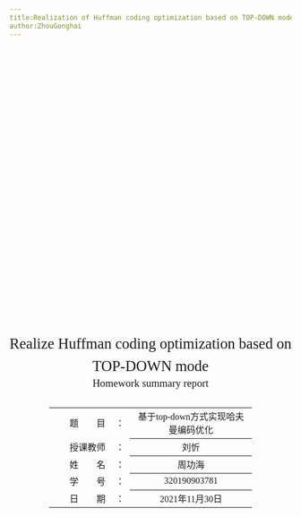 ```yaml
---
title:Realization of Huffman coding optimization based on TOP-DOWN mode and comparison with arithmetic coding
author:ZhouGonghai
---
```


<div class="cover" style="page-break-after:always;font-family:方正公文仿宋;width:100%;height:100%;border:none;margin: 0 auto;text-align:center;">
    <div style="width:60%;margin: 0 auto;height:0;padding-bottom:20%;">
        </br>
        <img src="https://gitee.com/HelloSeason/tuchuang/raw/aa80a8fd967723ef047da39fb7cafa23d6c2e853/header/%E6%A0%87%E5%A4%B4.png" alt="校名" style="width:100%;"/>
    </div>
    </br></br></br></br></br>
    <div style="width:60%;margin: 0 auto;height:0;padding-bottom:40%;">
        <img src="https://gitee.com/HelloSeason/tuchuang/raw/master/header/lzu.svg" alt="校徽" style="width:100%;"/>
	</div>
    </br></br></br></br></br></br></br></br>
    <span style="font-family:华文楷体Bold;text-align:center;font-size:20pt;margin: 10pt auto;line-height:30pt;">Realize Huffman coding optimization based on TOP-DOWN mode</span>
    <p style="text-align:center;font-size:14pt;margin: 0 auto">Homework summary report </p>
    </br>
    </br>
    <table style="border:none;text-align:center;width:72%;font-family:仿宋;font-size:14px; margin: 0 auto;">
    <tbody style="font-family:方正公文仿宋;font-size:12pt;">
    	<tr style="font-weight:normal;"> 
    		<td style="width:20%;text-align:right;">题　　目</td>
    		<td style="width:2%">：</td> 
    		<td style="width:40%;font-weight:normal;border-bottom: 1px solid;text-align:center;font-family:华文中宋"> 基于top-down方式实现哈夫曼编码优化</td>     </tr>
    	<tr style="font-weight:normal;"> 
    		<td style="width:20%;text-align:right;">授课教师</td>
    		<td style="width:2%">：</td> 
    		<td style="width:40%;font-weight:normal;border-bottom: 1px solid;text-align:center;font-family:华文中宋">刘忻</td>     </tr>
    	<tr style="font-weight:normal;"> 
    		<td style="width:20%;text-align:right;">姓　　名</td>
    		<td style="width:2%">：</td> 
    		<td style="width:40%;font-weight:normal;border-bottom: 1px solid;text-align:center;font-family:华文中宋"> 周功海</td>     </tr>
    	<tr style="font-weight:normal;"> 
    		<td style="width:20%;text-align:right;">学　　号</td>
    		<td style="width:2%">：</td> 
    		<td style="width:40%;font-weight:normal;border-bottom: 1px solid;text-align:center;font-family:华文中宋">320190903781 </td>     </tr>
    	<tr style="font-weight:normal;"> 
    		<td style="width:20%;text-align:right;">日　　期</td>
    		<td style="width:2%">：</td> 
    		<td style="width:40%;font-weight:normal;border-bottom: 1px solid;text-align:center;font-family:华文中宋">2021年11月30日</td>     </tr>
    </tbody>              
    </table>
</div>


<!-- 注释语句：导出PDF时会在这里分页 -->

# 基于TOP-DOWN方式实现哈夫曼编码优化及与算术编码对比

<center><div style='height:2mm;'></div><div style="font-family:华文楷体;font-size:14pt;">周功海，320190903781</div></center>
<center><span style="font-family:华文楷体;font-size:9pt;line-height:9mm">兰州大学信息科学与工程学院</span>
</center>
<div>
<div style="width:52px;float:left; font-family:方正公文黑体;">摘　要：</div> 
<div style="overflow:hidden; font-family:华文楷体;">首先以传统方式实现了哈夫曼编码，依据题目要求使用python3.8+pyqt5+graphviz实现哈夫曼树的编码解码以及UI界面展示。优化方面：哈夫曼编码作为一种无损数据压缩编码在计算机信息压缩中有广泛的应用。但传统的啥夫曼编码的实现方式是在构造哈夫曼树的基础上，从叶子节点向上到根节点逆向进行的。为了提高编码的效率，给出了一种新的哈夫曼编码实方式，该方式通过利用队列的数据结构，从哈夫曼树的根节点出发，向叶子节点进行编码，在编码过程中仅将哈夫曼树的每个节点进行一次扫描就可得到各叶子节点的哈夫曼编码。该方法不仅符合编码的思维方式，而且解决了原先编码过程中大量指针移动的问题，将哈夫曼编码的时间复杂度由原来的O(n^2)降为O(n)。除此以外，本文还集中介绍了当前最先进的压缩编码方式——算术编码，并将其与Huffman编码方式进行对比，使用python将其成功实现，并对学界当前最先进算术编码进行集中介绍。</div>
</div>
<div>
<div style="width:52px;float:left; font-family:方正公文黑体;">关键词：</div> 
<div style="overflow:hidden; font-family:华文楷体;">python3.8，pyqt5，graphviz，哈夫曼编码，算术编码，</div>
</div>

# Realization of Huffman coding optimization based on TOP-DOWN mode and comparison with arithmetic coding

<center><div style='height:2mm;'></div><div style="font-size:14pt;">Zhou Gonghai</div></center>
<center><span style="font-size:9pt;line-height:9mm"><i>School of Information Science and Engineering, Lanzhou University</i></span>
</center>
<div>
<div style="width:82px;float:left;line-height:16pt"><b>Abstract: </b></div> 
<div style="overflow:hidden;line-height:16pt">First, the Huffman coding is implemented in a traditional way, and the coding and decoding of the Huffman tree and the UI interface display are realized using python3.8+pyqt5+graphviz according to the requirements of the subject. Optimization aspects:Huffman coding which is a lossless data compression coding bas a wide r或e of using in the computer information compression.
However, the traditional way to achieve Huffman coding is from leaf nodes to the root node on the-basis of the Huffman tree. In order to improve coding efficiency, presents a new implementation approach of the Huffman coding, which codes from the root node to leaf nodes of the Huffman tree by using the data structure of queue. In the coding process, every node is only scanned once before get the Huffman coding. This method not only coincide with the thinking of encoding mode, and solves the problem of a large number of pointers'movement,
but also reduces the time complexity of the Huffman coding from O(n^2) to O(n).In addition, this article also focuses on the current most advanced compression coding method-arithmetic coding, and compares it with the Huffman coding method, using python to successfully implement it, and a concentrated introduction to the current most advanced arithmetic coding in academia.</div>
</div>
<div>
<div style="width:82px;float:left;line-height:16pt"><b>Key Words: </b></div> 
<div style="overflow:hidden;line-height:16pt">python3.8，pyqt5，graphviz，Huffman coding，Arithmetic coding</div>
</div>

## Experiment title

我选择的实验题目为：哈夫曼编码 (PS:以下实验过程均为本人单独完成)

### 哈夫曼编码问题

**问题描述：**打开一篇英文文章，统计该文章中每个字符出现的次数，然后以它们作为权值，对每一个字符进行编码，编码完成后再对其编码进行译码。

​		利用哈夫曼编码进行信息通信可以大大提高信道利用率，缩短信息传输时间，降低传输成本。但是，这要求在发送端通过一个编码系统对待传数据预先编码，在接收端将传来的数据进行译码（复原）。对于双工信道（即可以双向传输信息的信道），每端都需要一个完整的编译码系统。试为这样的信息收发站写一个哈夫曼编译码系统。
一个完整的系统应具有以下功能：
（1） I ：初始化 (Initialization )。从终端读入字符集大小 n ，以及 n 个字符和 n 个权值，建立哈夫曼树，并将它存于文件 hfmTree 中。
（2） E ：编码 (Encoding )。利用已建好的哈夫曼树（如不在内存，则从文件 htmTree 中读入），对文件 ToBeTran 中的正文进行编码，然后将结果存入文件 CodeFile 中。
（3）D ：译码( Decoding )。利用已建好的哈夫曼树将文件 CodeFile 中的代码进行译码，结果存入文件 TextFile 中。
（4）P ：印代码文件( Print )。将文件 CodeFile 以紧凑格式显示在终端上，每行 50 个代码。同时将此字符形式的编码写入文件 CodePrint 中。
（5） T ：印哈夫曼树 (TreePrinting )。将已在内存中的哈夫曼树以直观的方式（树或凹入表形式）显示在终端上，同时将此字符形式的哈夫曼树写入文件 TreePrint 中。
**涉及知识点**： 哈夫曼树
**涉及论文：**游洪跃 , 汪建武 , 陶郁 . 广义哈夫曼树及其在汉字编码中的应用 英文 )[J].四川大学学报 自然科学版 , 2000(04):53 56.

### 优化哈夫曼编码

问题描述：传统的哈夫曼编码的实现方式是在构造哈夫曼的基础上，从叶子节点到根节点逆向进行的。为了提高编码的效率， 需设计 一种新的哈夫曼编码实现方式，该方式 的思路是：通过利用二叉排序树的数据结构，从哈夫曼的根节点出发，向叶子节点进行编码，在编码过程中仅将哈夫曼树的每个叶子节点进行一次扫描便可以得到各个叶子节点的哈夫曼编码。 请设计实例实现。
涉及知识点： 二叉排序树、哈夫曼编码

涉及论文：王防修 周康 基于二叉排序树的哈夫曼编码 [J]武汉工业学院学报 ,2011,30(04):45-48.
## 引言

​		在计算机科学和信息论中，哈夫曼编码是一种特殊类型的最优前缀码，通常用于无损数据压缩。查找或使用此类代码的过程通过Huffman 编码进行，这是一种由David A. Huffman在攻读博士学位期间开发的算法。麻省理工学院的学生，并发表在 1952 年的论文“A Method for the Construction of Minimum-Redundancy Codes”中。几十年来，这种编码方式已经渗透到我们日常学习工作的方方面面，例如数据压缩和数据传输等。

​		在数据结构课堂上，老师给我们详细介绍了哈夫曼编码，对我启发很大，本软件主要使用python3.8、PyQt5以及Graphviz实现输入文本的哈夫曼编码解码、二叉树的显示以及对服务器传输哈夫曼编码的功能。

### 哈夫曼算法简介

#### 背景

​		随着现代社会的发展以及对于信息传输迫切需求，哈夫曼编码技术在近几十年中得到了飞速发展。哈夫曼编码技术是当前信息学科的基础，为整个工业信息压缩、传输等方面的相关功能发挥了巨大的作用。
​		哈夫曼编码算法是基于二叉树构建编码压缩结构的，它是数据压缩中经典的一种算法。算法根据文本字符出现的频率，重新对字符进行编码。因为为了缩短编码的长度，我们自然希望频率越高的词，编码越短，这样最终才能最大化压缩存储文本数据的空间。哈夫曼算法的输出可以看作是一个可变长度的代码表，用于对源符号（例如文件中的字符）进行编码。该算法根据源符号的每个可能值的估计概率或出现频率（权重）推导出该表。与在其他熵编码方法中一样，更常见的符号通常比不太常见的符号使用更少的位来表示。哈夫曼的方法可以有效地实现，如果这些权重被排序，则找到与输入权重的数量成线性时间的代码。
​		利用哈夫曼编码进行信息通信可以大大提高信道利用率，缩短信息传输时间，降低传输成本。但是，这要求在发送端通过一个编码系统对待传数据预先编码，在接收端将传来的数据进行译码（复原）。对于双工信道（即可以双向传输信息的信道），每端都需要一个完整的编/译码系统。
​		此次数据结构大作业所实现的基于哈夫曼编码的信息传输系统就着力于此方面，实现一个端对端的文本编码、解码、传输系统，以期望可以实现相关功能，提高信道利用效率，降低信息传输成本。

#### 名词定义

下面列出本软件系统涉及到的名词定义，便于用户对本文档以及软件系统的理解。

(1)哈夫曼编码：（Huffman coding）哈夫曼编码使用特定的方法为每个符号选择表示，产生前缀码（有时称为“无前缀码”，即表示某个特定符号的位串永远不会是代表任何其他符号的位串的前缀）象征）。哈夫曼编码是一种广泛用于创建前缀代码的方法，以至于术语“哈夫曼代码”被广泛用作“前缀代码”的同义词，即使这种代码不是由哈夫曼算法产生的。

(2) 哈夫曼树：即HuffmanTree，表示用于使用哈夫曼编码对文件进行编码和解码的哈夫曼树的类。

(3) 初始化：即Initialization，即我们在文本框中输入或直接导入）。从终端读入字符集大小n，以及n个字符和n个权值，建立哈夫曼树，并将它存于文件hfmTree中。

(4)PyQt5: Qt 是一组跨平台的 C++ 库，它们实现了高级 API，用于访问现代桌面和移动系统的许多方面。其中包括定位和定位服务、多媒体、NFC 和蓝牙连接、基于 Chromium 的网络浏览器以及传统的 UI 开发。PyQt5 是 Qt v5 的一套全面的 Python 绑定。它以超过 35 个扩展模块的形式实现，使 Python 能够在所有支持的平台（包括 iOS 和 Android）上用作 C++ 的替代应用程序开发语言。

(5)Graphviz: Graphviz 是开源图形可视化软件。图可视化是一种将结构信息表示为抽象图和网络图的方法。它在网络、生物信息学、软件工程、数据库和网页设计、机器学习以及其他技术领域的可视化界面中具有重要应用。

### 哈夫曼编码算法数学表述

​		广义上的哈夫曼编码为：给定一组符号（Symbol）和其对应的权重值（weight），其权重通常表示成概率（%）。

​		而更为精确的数学表述为我们输入一组符号集合$A = \{a_1,a_2,a_3,…,a_n\}$,此为表示大小的符号字母表$n$,元组$W = \{w_1,w_2,w_3…，w_n\}$，这是（正）符号权重的元组（通常与概率成正比），即$W = weigth(a_i),i\in \{1,2,3…,n\} $,输出方面，一组编码$C(S,W)=\{c_1,c_2,…，c_n \}$,其$C$集合为一组二进制编码且$c_i$为$s_i$相应的编码，$1 \leq i \leq n$。

​	目标为得到$L(C) = \sum^{n}_{i=1}wi \times length(ci)$为$C$的加权的路径长，对所有编码$T(S,W)$,则$L(c) \leq L(T)$。

​		实现哈夫曼编码的方式主要是创建一个二叉树和其节点。这些树的节点可以存储在数组里，数组的大小为符号（symbols）数的大小$n$，而节点分别是终端节点（叶节点）与非终端节点（内部节点）。

​		一开始，所有的节点都是终端节点，节点内有三个字段：

​		1.符号（Symbol）

​		2.权重（Weight、Probabilities、Frequency）

​		3.指向父节点的链接（Link to its parent node）

​		而非终端节点内有四个字段：

​		1.权重（Weight、Probabilities、Frequency）

​		2.指向两个子节点的链接（Links to two child node）

​		3.指向父节点的链接（Link to its parent node）

​		基本上，我们用'0'与'1'分别代表指向左子节点与右子节点，最后为完成的二叉树共有$n$个终端节点与$n-1$个非终端节点，去除了不必要的符号并产生最佳的编码长度。

​		过程中，每个终端节点都包含着一个权重（Weight、Probabilities、Frequency），两两终端节点结合会产生一个新节点，新节点的权重是由两个权重最小的终端节点权重之总和，并持续进行此过程直到只剩下一个节点为止。

​		实现哈夫曼树的方式有很多种，可以使用优先队列（Priority Queue）简单达成这个过程，给与权重较低的符号较高的优先级（Priority），算法如下：

⒈把n个终端节点加入优先队列，则n个节点都有一个优先权Pi，$1 ≤ i ≤ n$

⒉如果队列内的节点数>1，则：

⑴从队列中移除两个最小的Pi节点，即连续做两次remove（min（Pi）, Priority_Queue)

⑵产生一个新节点，此节点为（1）之移除节点之父节点，而此节点的权重值为（1）两节点之权重和

⑶把（2）产生之节点加入优先队列中Time Complexity

⒊最后在优先队列里的点为树的根节点（root）

而此算法的时间复杂度(Time Complexity)为$nlogn$,因为有n个终端节点，所以树总共有$2n$个节点，使用优先队列每个循环须$O(logn)$。

此外，有一个更快的方式使时间复杂度降至线性时间（Linear Time)$O(logn)$，就是使用两个队列（Queue）创件哈夫曼树。第一个队列用来存储$n$个符号（即$n$个终端节点）的权重，第二个队列用来存储两两权重的合（即非终端节点）。此法可保证第二个队列的前端（Front）权重永远都是最小值，且方法如下：

⒈把n个终端节点加入第一个队列（依照权重大小排列，最小在前端）

⒉如果队列内的节点数$>1$，则：

​		⑴从队列前端移除两个最低权重的节点

​		⑵将（1）中移除的两个节点权重相加合成一个新节点

​		⑶加入第二个队列

⒊最后在第一个队列的节点为根节点

虽然使用此方法比使用优先队列的时间复杂度还低，但是注意此法的第1项，节点必须依照权重大小加入队列中，如果节点加入顺序不按大小，则需要经过排序，则至少花了$O(nlogn)$的时间复杂度计算。

但是在不同的状况考量下，时间复杂度并非是最重要的，如果我们今天考虑英文字母的出现频率，变量n就是英文字母的26个字母，则使用哪一种算法时间复杂度都不会影响很大，因为n不是一笔庞大的数字。

## 实验程序结构

如图所示：

<center>
    <img style="border-radius: 0.3125em;
    box-shadow: 0 2px 4px 0 rgba(34,36,38,.12),0 2px 10px 0 rgba(34,36,38,.08);zoom: 33%;" 
    src="F:/onedrive/OneDrive%20-%20lzu.edu.cn/%E6%A1%8C%E9%9D%A2/%E8%BD%AF%E4%BB%B6%E8%91%97%E4%BD%9C%E6%9D%83/%E5%91%A8%E5%8A%9F%E6%B5%B7%E2%80%94%E2%80%94%E8%BD%AF%E8%91%97/%E5%93%88%E5%A4%AB%E6%9B%BC%E6%A0%9101.png">
    <br>
    <div style="color:orange; border-bottom: 1px solid #d9d9d9;
    display: inline-block;
    color: #000;
    padding: 2px;">图一.算法结构</div>
</center>

## 算法设计

本题目大多数都是由C/C++实现的，而本人在自学python后发现用python处理本题目中的部分问题更为建议方便，因而本文多用python实现算法：

### 初始化（Initialization）

初始化有两种形式一种是直接根据原文生成，另一种是根据通过直接导入字符，而在这两种方法的基础上，还可对列表内的字符集进行增删改查，而对于现存的字符集还可进行保存文件这一操作，最终，在关闭该窗口时，程序会根据现有的字符集来进行建树。

#### 根据原文生成

```python
def add(self):
        # 加入一空行
        self.tableWidget.insertRow(self.tableWidget.rowCount())
    def generateCharacterSetFromRawtext(self):
        # 根据原文生成字符集
        self.tableWidget.clearContents()
        self.tableWidget.setRowCount(0)
        def getFrequency(text: str) -> dict:
            # 字频(统计)
            cnt = {}
            for i in text:
                if i not in cnt:
                    cnt[i] = 1
                else:
                    cnt[i] += 1
            return cnt
        CharacterSet = getFrequency(rawTextEdit.toPlainText())
        for i, j in CharacterSet.items():
            self.add()
            item1 = QTableWidgetItem(i)
            item2 = QTableWidgetItem(str(j))
            self.tableWidget.setItem(self.tableWidget.rowCount()-1, 0, item1)
            self.tableWidget.setItem(self.tableWidget.rowCount()-1, 1, item2)
```

#### 直接导入字符

```python
    def importWordFrequency(self):
        # 导入字频
        filePath, ok = QFileDialog.getOpenFileName(self, '选择文件')
        if ok:
            self.tableWidget.clearContents()
            self.tableWidget.setRowCount(0)
            with open(filePath, 'r', encoding='utf-8') as file:
                try:
                    frequency = file.read()
                except UnicodeDecodeError:
                    QMessageBox.critical(
                        self, "错误", "请确保打开的是UTF-8编码的文本文件", QMessageBox.OK)
                    return
            global CharacterSet
            CharacterSet = {}
            textlines = re.findall(r'([\s\S])\t(\S+)(\n|$)', frequency)
            if len(textlines) == 0:
                QMessageBox.critical(self, "错误", "字符集生成失败", QMessageBox.Ok)
                return
            for i, j, _ in textlines:
                try:
                    CharacterSet[i] = float(j)
                except ValueError:
                    QMessageBox.critical(
                        self, "错误", "字符集生成失败", QMessageBox.Ok)
                    self.tableWidget.clearContents()
                    self.tableWidget.setRowCount(0)
                    CharacterSet = {}
                    return
                self.add()
                item1 = QTableWidgetItem(i)
                item2 = QTableWidgetItem(j)
                self.tableWidget.setItem(
                    self.tableWidget.rowCount()-1, 0, item1)
                self.tableWidget.setItem(
                    self.tableWidget.rowCount()-1, 1, item2)
```
#### 额外的增删改查

```python

    def add(self):
        # 加入一空行
        self.tableWidget.insertRow(self.tableWidget.rowCount())

    def find(self):
        # 对于字符或字频或字符与字频进行查找
        a: str = self.wordFrequencyEdit.text()
        b: str = self.frequencyEdit.text()
        i: int = 0
        if a and b:
            while i < self.tableWidget.rowCount():
                if self.tableWidget.item(i, 0).text() == a and self.tableWidget.item(i, 1).text() == b:
                    self.resultLabel.setText(str(i+1))
                    break
                i += 1
        elif not a and b:
            while i < self.tableWidget.rowCount():
                if self.tableWidget.item(i, 1).text() == b:
                    self.resultLabel.setText(str(i+1))
                    break
                i += 1
        elif a and not b:
            while i < self.tableWidget.rowCount():
                if self.tableWidget.item(i, 0) and self.tableWidget.item(i, 0).text() == a:
                    self.resultLabel.setText(str(i+1))
                    break
                i += 1
        if i == self.tableWidget.rowCount():
            self.resultLabel.setText("未找到")


```

#### 保存字频

```python
    def saveWordFrequency(self):
        # 保存文件
        filePath, ok = QFileDialog.getSaveFileName(self, '选择文件')
        if ok:
            with open(filePath, 'w', encoding='utf-8') as file:
                for i in range(self.tableWidget.rowCount()):
                    m = '\t'.join([self.tableWidget.item(
                        i, 0).text(), self.tableWidget.item(i, 1).text()])
                    file.write(m+'\n')
```

#### 构建二叉树

```python
    def generateCharacterSetFromRawtext(self):
        # 根据原文生成字符集
        self.tableWidget.clearContents()
        self.tableWidget.setRowCount(0)
        def getFrequency(text: str) -> dict:
            # 字频(统计)
            cnt = {}
            for i in text:
                if i not in cnt:
                    cnt[i] = 1
                else:
                    cnt[i] += 1
            return cnt
        CharacterSet = getFrequency(rawTextEdit.toPlainText())
        for i, j in CharacterSet.items():
            self.add()
            item1 = QTableWidgetItem(i)
            item2 = QTableWidgetItem(str(j))
            self.tableWidget.setItem(self.tableWidget.rowCount()-1, 0, item1)
            self.tableWidget.setItem(self.tableWidget.rowCount()-1, 1, item2)

    def closeEvent(self, event):
        # 关闭窗体
        if self.tableWidget.rowCount() == 0:
            return
        global CharacterSet
        CharacterSet = {}
        # 将表格中的字符集存入变量CharacterSet中
        for i in range(self.tableWidget.rowCount()):
            if self.tableWidget.item(i, 0) and self.tableWidget.item(i, 1):
                try:
                    CharacterSet[self.tableWidget.item(i, 0).text()] = float(
                        self.tableWidget.item(i, 1).text())
                except:
                    pass
        global HFTree
        # 将树依据现有的字符集进行更新
        if CharacterSet != {}:
            HFTree = HuffmanTree(CharacterSet)
            global showSVGWidget
            if showSVGWidget:
                HFTree.printTree('tmp')
                showSVGWidget.update()
                paintTreeWindow.printInform()
```

### 编码（Encoding）

编码则是根据内存中现有的树来对原文进行编码，而原文的读取方式有两种，一种是手动输入，一种是读取文件，而原文也可进行保存。

#### 编码

```python
    def encode(self, text: str) -> str:
        # 对text中的文本进行编码
        p, q = '', ''  # p是每个字符的编码，q是整篇文章的编码
        for i in text:
            for j in self.nodes:
                if i == j.name:
                    while j.parent:
                        if j.parent.lchild == j:
                            p += '0'
                        elif j.parent.rchild == j:
                            p += '1'
                        j = j.parent
                    q += p[::-1]
                    p = ''
                    break
            else:
                # 若当前字符并不在字符集中，则返回空的密文
                return None
        return q
    def encoding(self):
        if not HFTree:
            QMessageBox.critical(self, "错误", "当前无建好的树", QMessageBox.Ok)
        elif rawTextEdit.toPlainText() == '':
            QMessageBox.critical(self, "错误", "请输入原文", QMessageBox.Ok)
        else:
            t = HFTree.encode(rawTextEdit.toPlainText())
            if not t:
                QMessageBox.critical(self, "错误", "存在无效字符", QMessageBox.Ok)
                return
            self.encodedTextEdit.setText(t)
```

#### 文件读入

```python
    def encodeFileReadin(self):
        filePath, ok = QFileDialog.getOpenFileName(self, '选择文件')
        if ok:
            with open(filePath, 'r', encoding='utf-8') as file:
                try:
                    text = file.read()
                except UnicodeDecodeError:
                    QMessageBox.critical(
                        self, "错误", "请确保打开的是UTF-8编码的文本文件", QMessageBox.Ok)
                    return
            self.rawTextEdit.setText(text)    
```
#### 保存原文

```python
def saveRawTextContent(self):
    filePath, ok = QFileDialog.getSaveFileName(self, '选择文件')
    if ok:
        with open(filePath, 'w', encoding='utf-8') as file:
            file.write(self.rawTextEdit.toPlainText())
```

### 译码（Decoding）

译码则是根据内存中现有的树来对密文进行译码，而密文的读取方式有两种，一种是手动输入，一种是读取文件，而密文也可进行保存

#### 译码（Decoding）

```python
def decode(self, text: str) -> str:
    # 在树中对text中的01串进行解码
    root: TreeNode = self.rootnode
    result = ""
    for i in text:
        if i == '0':
            root = root.lchild
        elif i == '1':
            root = root.rchild
        elif i == '\n':  # 紧凑格式中的'\n'需忽略
            continue
        else:
            return None
        if root.name:
            result += root.name
            root = self.rootnode
    if root != self.rootnode:
        return None
    else:
        return result
def decoding(self):
    if not HFTree:
        QMessageBox.critical(self, "错误", "当前无建好的树", QMessageBox.Ok)
    elif self.encodedTextEdit.toPlainText() == '':
        QMessageBox.critical(self, "错误", "请输入密文", QMessageBox.Ok)
    else:
        t = HFTree.decode(self.encodedTextEdit.toPlainText())
        if not t:
            QMessageBox.critical(self, "错误", "存在无效字符", QMessageBox.Ok)
            return
        self.rawTextEdit.setText(t)
```

#### 文件读入

```python
    def decodeFileReadin(self):
        filePath, ok = QFileDialog.getOpenFileName(self, '选择文件')
        if ok:
            with open(filePath, 'r', encoding='utf-8') as file:
                try:
                    encodedTextEdit = file.read()
                except UnicodeDecodeError:
                    QMessageBox.critical(
                        self, "错误", "请确保打开的是UTF-8编码的文本文件", QMessageBox.Ok)
                    return
            if not checkDecodedText(encodedTextEdit):
                QMessageBox.critical(self, "错误", "存在无效字符", QMessageBox.Ok)
                return
            self.encodedTextEdit.setText(encodedTextEdit)
③	保存密文
    def saveEncodedTextContent(self):
        if not checkDecodedText(self.encodedTextEdit.toPlainText()):
            QMessageBox.critical(self, "错误", "存在无效字符", QMessageBox.Ok)
            return
        filePath, ok = QFileDialog.getSaveFileName(self, '选择文件')
        if ok:
            with open(filePath, 'w', encoding='utf-8') as file:
                file.write(self.encodedTextEdit.toPlainText())
```

### 打印代码文件（Print）

此处我们要实现以紧凑格式输出，且要存储文件

#### 紧凑格式

```python
def compactFormPrint(self):
    Text = self.encodedTextEdit.toPlainText()
    text = ''
    m = 50
    for i in Text.replace('\n', ''):
        text += i
        m -= 1
        if m == 0:
            text += '\n'
            m = 50
    self.encodedTextEdit.setPlainText(text)
```

#### 存储

```python
def saveEncodedTextContent(self):
    if not checkDecodedText(self.encodedTextEdit.toPlainText()):
        QMessageBox.critical(self, "错误", "存在无效字符", QMessageBox.Ok)
        return
    filePath, ok = QFileDialog.getSaveFileName(self, '选择文件')
    if ok:
        with open(filePath, 'w', encoding='utf-8') as file:
            file.write(self.encodedTextEdit.toPlainText())
```

### 打印哈夫曼树（Tree printing）

打印哈夫曼树中，包括生成树的信息、对控件中的图像进行操作、树信息的显示以及树的导入以及存储，还有查看字符集的相关操作

#### 生成树的图片

```python
def printTree(self, filename=None):
    # 生成树的图片
    dot = Digraph(comment="生成的树")
    dot.attr('node', fontname="STXinwei", shape='circle', fontsize="20")
    for i, j in enumerate(self.nodes):
        if j.name == '' or not j.name:
            dot.node(str(i), '')
        elif j.name == ' ':
            dot.node(str(i), '[ ]')  # 空格显示为'[ ]'
        elif j.name == '\n':
            dot.node(str(i), '\\\\n')  # 换行符显示为'\n' 转义 此处的还会被调用，因此需要四个斜杠
        elif j.name == '\t':
            dot.node(str(i), '\\\\t')  # 制表符显示为'\t'
        else:
            dot.node(str(i), j.name)
    dot.attr('graph', rankdir='LR')
    for i in self.nodes[::-1]:
        if not (i.rchild or i.lchild):
            break
        if i.lchild:
            dot.edge(str(self.nodes.index(i)), str(
                self.nodes.index(i.lchild)), '0', constraint='true')
        if i.rchild:
            dot.edge(str(self.nodes.index(i)), str(
                self.nodes.index(i.rchild)), '1', constraint='true')
    dot.render(filename, view=False, format='svg')
```

#### 树图像的放大缩小

```python
class ShowSVGWidget(QWidget):
    # 自定义控件，显示svg图片
    leftClick: bool
    svgrender: QSvgRenderer
    defaultSize: QSizeF
    point: QPoint
    scale = 1

    def __init__(self, parent=None):
        super().__init__(parent)
        self.parent = parent
        # 构造一张空白的svg图像
        self.svgrender = QSvgRenderer(
            b'<svg xmlns="http://www.w3.org/2000/svg" viewBox="0 0 0 0"  width="512pt" height="512pt"></svg>')
        # 获取图片默认大小
        self.defaultSize = QSizeF(self.svgrender.defaultSize())
        self.point = QPoint(0, 0)
        self.scale = 1

    def update(self):
        # 更新图片
        self.svgrender = QSvgRenderer("tmp.svg")
        self.defaultSize = QSizeF(self.svgrender.defaultSize())
        self.point = QPoint(0, 0)
        self.scale = 1
        self.repaint()

    def paintEvent(self, a0: QtGui.QPaintEvent) -> None:
        # 绘画事件(回调函数)
        painter = QPainter()  # 画笔
        painter.begin(self)
        self.svgrender.render(painter, QRectF(
            self.point, self.defaultSize*self.scale))  # svg渲染器来进行绘画，(画笔，QRectF(位置，大小))(F表示float)
        painter.end()

    def mouseMoveEvent(self, a0: QtGui.QMouseEvent) -> None:
        # 鼠标移动事件(回调函数)
        if self.leftClick:
            self.endPos = a0.pos()-self.startPos
            self.point += self.endPos
            self.startPos = a0.pos()
            self.repaint()

    def mousePressEvent(self, a0: QtGui.QMouseEvent) -> None:
        # 鼠标点击事件(回调函数)
        if a0.button() == Qt.LeftButton:
            self.leftClick = True
            self.startPos = a0.pos()

    def mouseReleaseEvent(self, a0: QtGui.QMouseEvent) -> None:
        # 鼠标释放事件(回调函数)
        if a0.button() == Qt.LeftButton:
            self.leftClick = False

    def wheelEvent(self, a0: QtGui.QWheelEvent) -> None:
        # 根据光标所在位置进行图像缩放
        oldScale = self.scale
        if a0.angleDelta().y() > 0:
            # 放大
            if self.scale <= 5.0:
                self.scale *= 1.1
        elif a0.angleDelta().y() < 0:
            # 缩小
            if self.scale >= 0.2:
                self.scale *= 0.9
        self.point = a0.pos()-(self.scale/oldScale*(a0.pos()-self.point))
        self.repaint()
```

#### 树信息的显示

```python
def printInform(self):
    # 更新树的信息
    self.treeHeightlabel.setText(str(self.TreeDepth(HFTree)))
    self.nodeCountlabel.setText(str(len(HFTree.characterset)*2-1))
    self.leafCountlabel.setText(str(len(HFTree.characterset)))
```

#### 树文件的读取

```python
def importtree(self):
    # 将树的信息导入到图片中
    filePath, ok = QFileDialog.getOpenFileName(self, '选择文件')
    if ok:
        with open(filePath, 'r', encoding='utf-8') as file:
            try:
                text = file.read()
            except UnicodeDecodeError:
                QMessageBox.critical(
                    self, "错误", "请确保打开的是UTF-8编码的文本文件", QMessageBox.Ok)
                return
        global CharacterSet
        CharacterSet = self.CharacterSet
        textlines = re.findall(r'([\s\S])\t(\S+)\t\S+(\n|$)', text)
        # 导入后重置字符集信息，并更新内存中的树
        for i, j, _ in textlines:
            CharacterSet[i] = float(j)
        global HFTree
        if CharacterSet != {}:
            HFTree = HuffmanTree(CharacterSet)
            global showSVGWidget
            HFTree.printTree('tmp')
            showSVGWidget.update()
            self.printInform()  # 将树的信息写在面板上
```

#### 树的存储

```python
def savetree(self):
    # 保存树的信息
    filePath, ok = QFileDialog.getSaveFileName(self, '选择文件')
    if ok:
        with open(filePath, 'w', encoding='utf-8') as file:
            for i, j in HFTree.characterset.items():
                m = '\t'.join([i, str(j), HFTree.encode(i)])
                file.write(m+'\n')
```

### 网络通信（Network）

网络通信包括服务端监听接口以及等待连接、客户端建立连接、树和密文的传输、等待接收以及断开连接

#### 服务端监听端口

```python
def buildServerConnection(self):
    # 服务端监听端口
    try:
        # 获取端口号
        port = int(self.lineEdit.text())
    except ValueError:
        QMessageBox.critical(self, "错误", "当前无已输入的端口号", QMessageBox.Ok)
        return
    # 建立一个套接字
    s = socket.socket(socket.AF_INET, socket.SOCK_STREAM)
    try:
        # 设置监听端口并监听
        s.bind(("0.0.0.0", port))
        s.listen()
    except OSError:
        QMessageBox.critical(self, "错误", "端口已被占用", QMessageBox.Ok)
        return
    # 等待客户端连接
    self.stateLabel.setText("等待连接")
    # 开启一个新的线程用于等待连接，防止程序阻塞，并利用daemon标记，以便于主线程结束时，自动结束带有此标记的所有线程
    threading.Thread(target=self.handleClient,
                     args=[s], daemon=True).start()
```

#### 服务端等待连接

```python
def handleClient(self, s: socket.socket):
    # 服务器端等待连接
    c = s.accept()[0]
    self.stateLabel.setText("已连接")
    self.s = c
    # 启动等待接收的线程
    threading.Thread(target=self.waitRecv, args=[c], daemon=True).start()
```

#### 客户端建立连接

```python
def buildClientConnection(self):
    # 客户端建立连接
    try:
        # 获取IP地址
        ip = self.connectIpEditText.text()
        if ip == None:
            QMessageBox.critical(
                self, "错误", "当前无已输入的IP地址", QMessageBox.Ok)
            return
        port = int(self.connectPortEditText.text())
    except ValueError:
        QMessageBox.critical(self, "错误", "当前无已输入的端口号", QMessageBox.Ok)
        return
    s = socket.socket(socket.AF_INET, socket.SOCK_STREAM)
    try:
        s.connect((ip, port))
    except ConnectionRefusedError:
        QMessageBox.critical(self, "错误", "连接失败", QMessageBox.Ok)
        return
    except OSError:
        QMessageBox.critical(self, "错误", "IP或端口错误", QMessageBox.Ok)
        return
    self.stateLabel.setText("已连接")
    self.s = s
    # 连接成功，启动等待接收的线程
    threading.Thread(target=self.waitRecv, args=[s], daemon=True).start()
```

#### 树和密文的传输

```python
def sendTree(self):
    # 发送树
    if not self.s:
        QMessageBox.critical(self, "错误", "请先建立连接", QMessageBox.Ok)
        return
    global CharacterSet
    if not CharacterSet or not HFTree:
        QMessageBox.critical(self, "错误", "当前树为空", QMessageBox.Ok)
        return
    content = 't'  # 发送树的标志
    for i, j in CharacterSet.items():
        content += i+"\t"+str(j)+'\n'
    # 将其转化为Byte进行发送
    self.s.sendall(content.encode())
    QMessageBox.information(self, "提示", "发送成功", QMessageBox.Ok)

def sendText(self):
    # 发送密文
    if not self.s:
        QMessageBox.critical(self, "错误", "请先建立连接", QMessageBox.Ok)
        return
    global encodedTextEdit
    content = encodedTextEdit.toPlainText()
    if not checkDecodedText(content):
        QMessageBox.critical(self, "错误", "存在无效字符", QMessageBox.Ok)
        return
    self.s.sendall(('c'+content).encode())
    QMessageBox.information(self, "提示", "发送成功", QMessageBox.Ok)
```

#### 等待连接

```python
def waitRecv(self, s: socket.socket):
    # 等待接受线程
    try:
        while True:
            data = s.recv(10000000)
            # 将内容转变为str类型
            data = data.decode()
            if data[0] == 't':
                data = data[1:]
                textlines = re.findall(r'([\s\S])\t(\S+)(\n|$)', data)
                global CharacterSet
                CharacterSet = {}
                for i, j, _ in textlines:
                    try:
                        CharacterSet[i] = float(j)
                    except ValueError:
                        self.stateLabel.setText("接收到无用数据")
                        self.tableWidget.clearContents()
                        self.tableWidget.setRowCount(0)
                        CharacterSet = {}
                        return
                global HFTree
                if CharacterSet != {}:
                    HFTree = HuffmanTree(CharacterSet)
                    self.stateLabel.setText("已收到树")
                else:
                    self.stateLabel.setText("收到空树")
            elif data[0] == 'c':
                self.stateLabel.setText("已收到密文")
                data = data[1:]
                self.setEncodedTextSign.emit(data)
            else:
                self.stateLabel.setText("接收到无用数据")
    except ConnectionResetError:  # 对方断开
        self.stateLabel.setText("连接断开")
        self.s = None
    except ConnectionAbortedError:  # 自己断开
        pass
```

#### 断开连接

```python
def breakConnection(self):
    # 断开连接按钮事件
    try:
        self.s.close()
        self.s = None
        self.stateLabel.setText("未连接")
    except:
        pass   
```
## 项目成果功能展示：

​     本章主要对本软件的设计细节和实测性能进行详细的介绍，能够让读者更为深入地理解 每个步骤的意义以及实现原理。

### 初始化（Initialization）

初始化有两种形式一种是直接根据文本框输入生成，另一种是根据通过直接导入字符，而在这两种方法的基础上，还可对列表内的字符集进行增删改查，而对于现存的字符集还可进行保存文件这一操作，最终，在关闭该窗口时，程序会根据现有的字符集来进行建树。

#### 文本输入

文本的输入主要有两种途径，一种是直接根据文本框输入生成，另一种是根据通过直接导入字符。这两种输入途径没有十分明显的区别，直接导入文本的时候最终文本还是会直接显示在文本框界面中。如图二、文本初始化所示：
<center>
    <img style="border-radius: 0.3125em;
    box-shadow: 0 2px 4px 0 rgba(34,36,38,.12),0 2px 10px 0 rgba(34,36,38,.08);zoom: 50%;" 
    src="D:/86151/Pictures/%E5%9B%BE%E7%89%87/1.png">
    <br>
    <div style="color:orange; border-bottom: 1px solid #d9d9d9;
    display: inline-block;
    color: #000;
    padding: 2px;">图二.文本初始化</div>
</center>

#### 额外的增删改查

在将文本输入或导入“原文：”的文本框后，还提供有随时修改文本功能。即可以在编码之前我们可以随时调整文本框内的内容，保证我们发送内容的准确性。

#### 构建二叉树

在输入文本后点击编辑字频之后会弹出如图三的UI框，本程序提供自动生成字频功能、字频导入以及字频保存功能，依然提供两种方式实现字频的输入以方便用户的日常使用，使用户使用效率最大化。

<center>
    <img style="border-radius: 0.3125em;
    box-shadow: 0 2px 4px 0 rgba(34,36,38,.12),0 2px 10px 0 rgba(34,36,38,.08);zoom: 50%;" 
    src="D:/86151/Pictures/%E5%9B%BE%E7%89%87/2.png">
    <br>
    <div style="color:orange; border-bottom: 1px solid #d9d9d9;
    display: inline-block;
    color: #000;
    padding: 2px;">图三、编辑字频</div>
</center>

​     在字频统计好之后程序会根据每个字字频大小确定其权重大小，为之后的编码操作奠定基础。

#### 保存字频

如上图三所示，如果文本内容较多，为了避免每次都需要自动生成字符集，这样可能会花费较多的时间，我们提供了字频保存的功能，方便提高效率。我们可以在不同环境、不同电脑上直接对保存字频生成的二叉树进行操作。

### 编码（Encoding）

#### 编码

如图四、编码过程所示，点击编码后会将之前的字频所确定的各个字的节点生成一棵哈夫曼树（Huffmantree），之后将生成的哈夫曼树依次遍历编码即可完成对所输入内容的哈夫曼编码，生成密文。

<center>
    <img style="border-radius: 0.3125em;
    box-shadow: 0 2px 4px 0 rgba(34,36,38,.12),0 2px 10px 0 rgba(34,36,38,.08);zoom: 50%;" 
    src="D:/86151/Pictures/%E5%9B%BE%E7%89%87/3.png">
    <br>
    <div style="color:orange; border-bottom: 1px solid #d9d9d9;
    display: inline-block;
    color: #000;
    padding: 2px;">图四、编码过程</div>
</center>

#### 保存原文

此处提供保存密文的功能，方便之后数据传输及记录。

### 译码（Decoding）

#### 密文导入

如下图五、密文导入所示，我们在接收到别人通过网络传输发送的哈夫曼密文时，可以将密文复制进文本框中，或者选择直接导入密文
<center>
    <img style="border-radius: 0.3125em;
    box-shadow: 0 2px 4px 0 rgba(34,36,38,.12),0 2px 10px 0 rgba(34,36,38,.08);zoom: 50%;" 
    src="D:/86151/Pictures/%E5%9B%BE%E7%89%87/4.png">
    <br>
    <div style="color:orange; border-bottom: 1px solid #d9d9d9;
    display: inline-block;
    color: #000;
    padding: 2px;">图五、密文导入</div>
</center>

####  译码

点击译码时，循环读入一串哈夫曼序列，读到“0”从根结点的左孩子继续读，读到“1”从右孩子继续，如果读到一个结点的左孩子和右孩子是否都为0，如果是说明已经读到了一个叶子（字符），翻译一个字符成功，把该叶子结点代表的字符存在一个存储翻译字符的数组中，然后继续从根结点开始读，直到读完这串哈夫曼序列，遇到结束符便退出循环。

之后将生成的字符打印在“原文：”文本框里。实现将文本译码的功能。

<center>
    <img style="border-radius: 0.3125em;
    box-shadow: 0 2px 4px 0 rgba(34,36,38,.12),0 2px 10px 0 rgba(34,36,38,.08);zoom: 50%;" 
    src="D:/86151/Pictures/%E5%9B%BE%E7%89%87/5.png">
    <br>
    <div style="color:orange; border-bottom: 1px solid #d9d9d9;
    display: inline-block;
    color: #000;
    padding: 2px;">图六、译码输出</div>
</center>

#### 文件读入和保存

可以将译码的文字内容通过“文件保存”存储到本地。

### 打印哈夫曼树

####  生成树的图片及存储

点击操作树，会生成如图所示的文本图片（其展示的树的图像不完全），可以“保存”和“载入”按钮进行树的存储或者导入功能。此树具备放大缩小展示的特性（缩小后不方便看清楚树的细节），在其界面角落还保留有对树的信息进行统计展示的功能。其内容主要包括树的高度，节点数以及叶子数等，本文案例中展示的“树的高度为8，树的节点数为213，树的叶子数为107”

除此以外，还提供有查找编码的功能，其主要是通过查询字符内容可以确定其字频数目，进而可以确定该字符的权重，可以反推出该字符在哈夫曼树中的位置。

如果对生成的哈夫曼树不满意，该程序还提供有对哈夫曼树中相关节点删除或者插入的功能，只要在“编辑字频”界面输入字符以及其字频（即权重），点击“插入”或“删除”按钮就可以完成对哈夫曼树的插入或删除操作。该功能对于我们需要紧急处理一些突发情况，例如在自动生成字频时发生错误，我们便可以利用此项功能对树，进而对编码实现修改。
<center>
    <img style="border-radius: 0.3125em;
    box-shadow: 0 2px 4px 0 rgba(34,36,38,.12),0 2px 10px 0 rgba(34,36,38,.08);zoom: 50%;" 
    src="D:/86151/Pictures/%E5%9B%BE%E7%89%87/6.png">
    <br>
    <div style="color:orange; border-bottom: 1px solid #d9d9d9;
    display: inline-block;
    color: #000;
    padding: 2px;">图七、生成图的图片及存储</div>
</center>

### 网络通信

<center>
    <img style="border-radius: 0.3125em;
    box-shadow: 0 2px 4px 0 rgba(34,36,38,.12),0 2px 10px 0 rgba(34,36,38,.08);zoom: 50%;" 
    src="D:/86151/Pictures/%E5%9B%BE%E7%89%87/7.png">
    <br>
    <div style="color:orange; border-bottom: 1px solid #d9d9d9;
    display: inline-block;
    color: #000;
    padding: 2px;">图八、网络通信</div>
</center>

如图八所示，本程序提供查询本机IP地址功能，可以开放本机端口作为哈夫曼编码的传输端口，连接好客户端的IP及接收端口后可以将本机的哈夫曼树和密文一起发送到客户端上，客户端可以导入哈夫曼树后运行解码操作就可以实现将文本转化的操作。

<center>
    <img style="border-radius: 0.3125em;
    box-shadow: 0 2px 4px 0 rgba(34,36,38,.12),0 2px 10px 0 rgba(34,36,38,.08);zoom: 67%;" 
    src="D:/86151/Pictures/%E5%9B%BE%E7%89%87/8.png">
    <br>
    <div style="color:orange; border-bottom: 1px solid #d9d9d9;
    display: inline-block;
    color: #000;
    padding: 2px;">图九、网络传输哈夫曼树及密文</div>
</center>

###  关于界面

<center>
    <img style="border-radius: 0.3125em;
    box-shadow: 0 2px 4px 0 rgba(34,36,38,.12),0 2px 10px 0 rgba(34,36,38,.08);zoom: 50%;" 
    src="D:/86151/Pictures/%E5%9B%BE%E7%89%87/9.png">
    <br>
    <div style="color:orange; border-bottom: 1px solid #d9d9d9;
    display: inline-block;
    color: #000;
    padding: 2px;">图十、关于作者</div>
</center>

由上图所示，在关于界面集中展示了我本人的相关信息，例如：姓名，学校，学院，学号，班级以及完成该作品的时间等。

### 项目总结

#### 项目存在的优缺点：

项目缺点：

1. 无法限制密文的输入（由于textedit具有极为丰富的功能，例如带格式粘贴等，因此无法对密文的格式进行限制，只可在传输与读写时，进行内容判断）
2. 在服务端与客户端断开后，服务器端无法等待下一次重连
3. 每次接收的长度不可超过10000000
4. 由于浮点数的精度原因，可能无法将6.0与6判为相同
5. 保存图片的过程较为繁杂

项目优点：

1. 运用正则表达式对于字符、字频、端口号以及ip地址的输入进行了限制
2. 对多种非法操作进行特判
3. 根据光标所在位置进行图像缩放，并使用矢量图绘图，放大缩小时不失真

#### 实验心得与体会（总结）

​		通过本次数据结构课程设计大作业的学习，对于数据结构中的算法有了更深的理解，尤其是关于哈夫曼树的构建以及哈夫曼编码器的编码译码，在写代码是出现了挺多的bug，但是进过不断调试之后，之前不怎么理解的代码也更加熟悉了。当自己的程序出现bug时应当先检查自己的程序是不是有一些小细节出了问题，同时通过编译器的报错来寻找错误的地方并且进行改进。如果实在寻找不出问题所在的话需要通过借阅网上资料，通过他们的经验来帮助自己完成程序的调试。

​		通过本次的课程设计，增强了自己单独设计程序的能力以及调试程序的能力，让自己受益匪浅。

## 优化哈夫曼编码

**引言：**哈夫曼编码作为一种无损数据压缩编码在计算机信息压缩中有广泛的应用。但传统的啥夫曼编码的实现方式是在构造哈夫曼树的基础上，从叶子节点向上到根节点逆向进行的。为了提高编码的效率，给出了一种新的哈夫曼编码实方式，该方式通过利用队列的数据结构，从哈夫曼树的根节点出发，向叶子节点进行编码，在编码过程中仅将哈夫曼树的每个节点进行一次扫描就可得到各叶子节点的哈夫曼编码。该方法不仅符合编码的思维方式，而且解决了原先编码过程中大量指针移动的问题，将哈夫曼编码的时间复杂度由原来的$O(n^2)$降为$O(n)$。

### 国内外研究哈夫曼编码的现状及方法

#### 国内现状

​		国内已经出现利用哈夫曼编码进行图像压缩加密的密文可逆信息隐藏算法，这是一种基于自适应哈夫曼编码的密文域可逆信息隐藏算法，对不同的图像采用不同的哈夫曼码字编码腾出空间来嵌入秘密信息。首先利用自然图像相邻像素间的相关性对原始明文图像进行像素值预测，从最高有效位到最低有效位，对原始像素值和预测像素值的相同比特位进行自适应的哈夫曼编码标记。然后，利用流密码对原始明文图像进行加密。最后在腾出的空间，通过位替换来自适应的嵌入秘密信息，由于哈夫曼编码和解码的可逆性，合法接收者可以对原始明文图像和秘密信息实现分离的无损恢复和提取。

​		此外，Huffman code还被广泛应用于http/2 协议中，HPACK 是 HTTP/2 协议里用于头部压缩的一种技术，它又包括索引和编码两部分，其中索引是将 HTTP 头部替换为索引下标，编码则是将头部名、头部值进行哈夫曼编码，从而达到压缩头部大小，节省网络带宽和对端解析时的 CPU 消耗。

#### 国外现状

​		国外出现了以Huffman编码为压缩方式进行像素加密的一种数据隐藏手段。在数据隐藏过程中将数据嵌入到数据媒体中。但在LSB的加密方法中，其对图像大小进行了文本限制。为了克服文本限制，他们采用Huffman编码的方式将图片进行压缩，为隐写图像提供了高嵌入能力和出色的不可察觉行，这使得文本信息更为安全。

### 自顶向下的哈夫曼编码算法

本算法采用对二叉树进行层次遍历的方式，利用队列对整个二叉树进行一次扫描，即可得到节点的哈夫曼编码

#### 数据结构设计

##### 哈夫曼树节点数据结构

在本结构体中，除了包含节点的被编码的信息域及其权重之外，还包含了存放节点编码的整型数组key[10]，指向其父节点的指针\*par，指向其左右孩子节点的指针\*Lchild和*Rchfld。具体如下：

```c
typedef structNode
{
	char clata：
	int weight；
	char key[10]；
	struct Node*Lehild,*RcNld,*par；
}BTNode，*BT
```

##### 用于编码的队列的数据结构

本算法采用的是循环队列，front指向队头节点，rear指向队尾节点，count表示当前队列中节点的个数，data[]是模拟队列的数组。

```c
typedef struct
{
	int front,rear；
	int count；
	BT data[queuesize]：
}drqueue；
```

#### 算法描述

本算法从哈夫曼树的根节点开始，通过利用队列，按照层次遍历的方法依次对树中除根节点以外的每一个节点进行编码算法执行过程如下：
​		**1)**将哈夫曼树的根节点入队。
​		**2)**若当队列不为空，做以下操作：
​		(a)指针P指向当前队头节点；
​		(b)若当前队头节点无父节点，即根节点，则该根节点出队，并让其左孩子节点和右孩子节点先后入队；
​		(c)若当前节点有父节点，则将父节点的哈夫曼编码赋给其左、右孩子节点，而后，若此节点为其父节点的左孩子，则在其父节点所赋给的编码后面加一个‘0’，若此节点为其父节点的右孩子，则在其父节点所赋给的编码后面加一个‘1’；由于根节点无编码，所以根节点的左右孩子节点不复制根节点的编码，直接分别得到‘O’，‘1’作为自己的编码；
​		(d)队头节点出队；若出队节点有左右孩子节点，则让其左右孩子分别人队，若出队节点没有左右孩子节点，转向e；
​		(e)判断队列是否为空。
​		**3)**若当前队列为空，则编码完成。

编码过程如图所示:

 <table><tr> <td><img src=C:/Users/86151/AppData/Roaming/Typora/typora-user-images/image-20211129172226632.png border=0></td> <td><img src=C:/Users/86151/AppData/Roaming/Typora/typora-user-images/image-20211129172303847.png border=0></td> </tr></table>

 <table><tr> <td><img src=C:/Users/86151/AppData/Roaming/Typora/typora-user-images/image-20211129172523472.png border=0></td> <td><img src=C:/Users/86151/AppData/Roaming/Typora/typora-user-images/image-20211129172622017.png border=0></td> </tr></table>



<center>
    <img style="border-radius: 0.3125em;
    box-shadow: 0 2px 4px 0 rgba(34,36,38,.12),0 2px 10px 0 rgba(34,36,38,.08);zoom: 100%;" 
    src="C:/Users/86151/AppData/Roaming/Typora/typora-user-images/image-20211129172745631.png">
    <br>
    <div style="color:orange; border-bottom: 1px solid #d9d9d9;
    display: inline-block;
    color: #000;
    padding: 2px;">图1.算法程序框图</div>
</center>

#### 算法的具体实现(C语言）

```c
BT lever(BT t)
{
	int i = 0;
	cirqueue* q;
	BT p;
	p = malloc(sizeof(p));
	p = t;
	q = (cirqueue* )malloc(sizeof(cirqueue));
	q -> rear = q -> front = q -> count = 0;
	q->data[q -> rear] = t; //根节点放入队列
	q -> count++;
	q->rear = (q->rear + 1) % queuesize; //重新设置队尾
	while (q -> count)//队列不空
	{
		if (q -> data[q->front])
		{
			p = q -> data[q->front]; //p指向当前队头节点
			if (p->par != NULL)
			{
				if (p->par->Lchild = p)
					{
					if (p -> par != NULL)//若存在父节点，将父节点的代码给其子节点
						{
					for (i = 0; p->par->key[i] = '0' || p->par -> key[i] = '1'; i++)
						p -> key[i] = p->par -> key[i];
						p->key[i] = '0';
						else break;
						}
					else if (p->par->Rchild = p)
					    {
						for (i = 0; p -> par->key[i] = '0'|| p->par->key[i] = '1'; i++)
							p -> key[i] = p -> par->key[i];
						p->key[i] = '1';
						}
					}
						q->front = (q->front + 1) % queuesize; //重新设置队首
						q->count--;//队首元素出队
					if (q->count = queuesize)
						printf("队列已满");
					else
					{
						q->count++;
						q->data[q -> rear] = p -> Lchild; //左孩子节点入队
						q->rear = (q -> rear + 1) % queuesize;
					}
					if (q->count = queuesize)
						printf("队列已满");
					else
					{
						q->count++;
						q->clata[q->rear] = p -> Rchild; //右孩子节点入队
						q->rear = (q->rear + 1) % queuesize;
					}
			}
					else // 若队头节点已经出队，重新设置队头节点
					{
					q->front = (q->front + 1) % queuesize;
					q -> count--;
					}
			}
			return t;
	}
}

```


### 算法效率分析

若需参与编码的节点共有$n$个，则所建成的哈夫曼树共有$2n - 1$个节点。由于本算法通过队列对节点进行编码，所以每个节点仅被扫描一次。故该算法在有$2n - 1$个节点的哈夫曼树上的执行频度为$2n - 1$，其时间复杂度为$O(n)$。

### 算法总结

哈夫曼编码是巳经被证明的一种有效的墒编码方式。在诸如文本、图像、视频压缩及通信、密码等信息压缩编码标准中，哈夫曼编码被广泛使用。它的执行效率影响着其它各级编码系统的执行效率，尤其是在对数据处理能力的高要求与日俱增的情况下，更是如此。而文中介绍的这种新的哈夫曼编码方法和实现过程，不仅具有一般哈夫曼编码节省存储空间的特点，而且在算法的时间复杂度上有很大程度的改观，其应用优势更为显然。

### 未来展望

#### 基于Huffman码的加密JPEG图像检索

​		学界已经有学者有提出了一种基于JPEG比特流中的Huffman码的加密JPEG图像检索方案。涉及三方：内容所有者、云服务器和授权用户。首先，内容所有者通过联合使用流密码、置换密码生成加密图像，然后将它们上传到云服务器。尤其是加密量化表之间的转换仍然有效。授权用户使用相同的密钥将加密的查询图像提交给服务器。其次，服务器从加密图像中提取Huffman码直方图作为特征。尽管在加密过程中哈夫曼码直方图发生了变化，但在特征比较后，将与查询图像内容相似的加密图像返回给用户。最后通过解密和哈希验证，用户可以获得经过认证的明文图像。实验结果表明，该方案在保证机密性、完整性和格式兼容性的同时，对不同质量因素的图像检索仍然有效。

#### 生物数据压缩的 Huffman 代码

​		经典Huffman编码已被广泛用于压缩生物数据集。尽管通过经典的Huffman码可以获得数据大小的显着减少，但是通过考虑传输时间、能量消耗等的要求不同地处理二进制位，更有效的编码是可能的。许多技术已经修改了Huffman码算法，以获得不等字母成本的最佳前缀码，从而降低整体传输成本（时间）。在本文中，我们提出了一种新方法来提高此类扩展的压缩性能，即成本考虑方法 (CCA)，通过应用遗传算法将码字优化分配到符号。所提出的方法的想法是牺牲一些成本来最小化总位数，因此，遗传算法的工作原理是对成本进行惩罚。通过使用它来压缩一些标准生物数据集来评估该方法的性能。实验表明，所提出的方法在不显着增加成本的情况下显着提高了 CCA 的压缩性能。

#### GPU加速压缩的Huffman代码实现与优化

​		Huffman码是一种用于数据压缩的可变长度熵码。Huffman代码的压缩操作可以在 GPU 上非常有效地完成。然而，解压很难并行化，因为压缩后的数据没有分隔符来识别每个可变长度的码字。我们提出了一个带有间隙阵列 (GHCA) 的Huffman代码，它可以加速 GPU 解压缩。使用 Geforce RTX2080Ti GPU 的实验结果表明，GHCA 最多可能有 1.5% 的大小开销，但解压缩比之前发布的 Huffman 代码的 GPU 解码快 1.536-4713 倍。

#### 使用Huffman编码的自适应放射图像压缩技术

​		首先，使用基于方差图像的出现直方图的自动阈值将 ROI 与图像背景分离，然后使用图像金字塔压缩和有损矢量量化 (VQ) 压缩技术以最大可能的压缩率压缩图像背景基于广义劳埃德算法（GLA）生成码本的方法。之后，使用低压缩比和最小细节损失的Huffman编码（HC）压缩ROI。最后，压缩图像是将压缩背景和压缩后的 ROI 结合起来得到的。通过计算不同压缩比下解压后原始图像和恢复图像之间的归一化互相关（NCC）和结构相似指数（SSIM）来评估结果。将获得的结果与使用有损 VQ、HC、离散余弦变换 (DCT) 和 JPEG2000 压缩方法在不进行分离的情况下压缩整个图像所获得的结果进行比较。结果表明，所提出的方法比使用VQ压缩或Huffman编码压缩完全压缩不分离的射线图像具有更可靠的性能。

### 哈夫曼编码与解码的缺陷

哈夫曼确实可以对数据进行压缩，但是无法逼近香农提出的熵极限。

信息熵：在信息论中，熵是接收的每条消息中包含的信息的平均量，又被称为信息熵、信源熵、平均自信息量。这里，“消息”代表来自分布或数据流中的事件、样本或特征。熵的单位通常为比特，但也用Sh、nat、Hart计量，取决于定义用到对数的底。依据Boltzmann's H-theorem，香农把随机变量*X*的熵值 Η（希腊字母Eta）定义如下，其值域为${x_1,x_2 ..., x_n}$：
$$
H_r(x)=-\sum^{q}_{i=1}P(a_i)log_rP(a_i)
$$
一般选用以2位底时，信息熵写成H(X)的形式，其中变量X是指某随机变量的整体。

r进制信息熵$H_r(x)$与二进制信息熵H(x)间的关系为
$$
H_r(x)=\frac{H(x)}{logr}
$$
这在计算一些字符的编码压缩极限时，很容易得出哈夫曼编码方式远高于其理论编码最短值，因此人们在此理论基础上发明了一种新的编码方式：即算术编码

## 算术编码

算术编码是 1980 年代发展起来的一种熵编码方法。

基本原理是将被编码的数据序列表示成 0 和 1 之间的一个间隔 (也就是一个小数范围)，该间隔的位置与输入数据的概率分布有关。信息越长，编码表示的间隔就越小，因而表示这一间隔所需的二进制位数就越多 (由于间隔是用小数表示的)。

算术编码是一种无损数据压缩方法，也是一种熵编码的方法。和其它熵编码方法不同的地方在于，其他的熵编码方法通常是把输入的消息分割为符号，然后对每个符号进行编码，而算术编码是直接把整个输入的消息编码为一个数，一个满足（0.0 ≤ n < 1.0）的小数n。

**算术编码的压缩本质，就是在保留字符排列顺序的同时，对于更高频出现的字符，也就是概率更大的字符，赋予更大的小数区间。**

简单来说，算术编码即为实现：

1. 假设有一段数据需要编码，统计里面所有的字符和出现的次数。
2. 将区间 [0,1) 连续划分成多个**子区间**，每个子区间代表一个上述字符， 区间的大小正比于这个字符在文中出现的概率 *p*。概率越大，则区间越大。所有的子区间加起来正好是 [0,1)。
3. 编码从一个初始区间 [0,1) 开始，设置:$low = 0，high = 1,$
4. 不断读入原始数据的字符，找到这个字符所在的区间，比如 [ *L*, *H* )，更新:

$$
low=low+(high−low)\times L \\ high=low+(high−low)\times H
$$

​		最后将得到的区间 [low, high)中任意一个小数以二进制形式输出即得到编码的数据。

### 算术编码的分析及与哈夫曼编码差距

算术编码是一种从一整套符号开始并使用递归形式连续编码的方法。 算术编码不再有字母符号和码字的一一对应关系，您必须将算术码字分配给整个源符号序列（即一次不是一个数字）和码字。 它本身决定了 0 和 1 之间的实际间隔。

不论是否是二元信源，也不论数据的概率分布如何，其平均码长均能逼近信源的熵。

算术编码和Huffman的区别就在于：在算术编码中，输入序列（即被赋给单个码字的符号块）的长度，是可变的，可以说，算术编码是将可变长码字赋给可变长符号块

正是由于算术编码不需要为定长符号块分配整数长的码字，理论上能达到无损编码定理所规定的最低限。

在编码过程中，尽管在计算时有乘法运算，但可以通过移位实现，即通过加法和移位实现算术运算。在解码时，要除以符号区间概率，也可以通过移位实现，即通过减法和移位实现算术解码。这正是把这种编码方法称为算术码的原因。

算术编码从全序列出发，采用递推形式的连续编码，它不是将单个的信源符号映射成一个码字，而是将整个符号序列映射为实数轴上 [0,1）区间内的一个小区间，其长度等于该序列的概率。

随着输入符号越来越多，子区间分割越来越精细，因此表示其左端点的数值的有效位数也越来越多。

如果等整个符号序列输入完毕后再将最终得到的左端点输出，将遇到两个问题：第一，当符号序列很长时，将不能实时编解码；第二，有效位太长的数难以表示。

为了解决这个问题，通常采用两个有限精度的移位寄存器存放码字的最新部分，随着序列中符号的不断输入，不断地将其中的高位移出到信道上，以实现实时编解码。

算术编码和哈夫曼编码的相似程度很高——事实上，哈夫曼编码只是算术编码的一个特例。但是，算术编码将整个消息翻译成一个表示为指数*b*，而不是将消息中的每个符号翻译成一系列的以 *b* 为基数的数字，因此通常比哈夫曼编码更能达到最优熵编码。

因为算术编码不能一次压缩一个数据，所以在压缩iid字符串时它可以任意接近熵。相反，使用Huffman编码（到字符串）的扩展不会达到熵，除非字母符号的所有概率都是 2 的幂，在这种情况下，Huffman和算术编码都实现熵。

当Huffman编码二进制字符串时，即使熵低（例如（{0, 1}）具有概率{0.95, 0.05}），也不可能进行压缩。Huffman编码为每个值分配 1 比特，产生与输入长度相同的代码。相比之下，算术编码可以更加地压缩比特，接近最佳压缩比
$$
1-[-0.95log_2(0.95)+-0.05log_2(0.05)]\approx 71.4\%
$$
解决Huffman编码次优性的一种简单方法是连接符号（阻塞）以形成新的字母表，其中每个新符号表示来自原始字母表的原始符号序列（在这种情况下是比特）。在上面的例子中，在编码之前对三个符号的序列进行分组将产生具有以下频率的新“超符号”：

- `000`: 85.7%
- `001`, `010`, `100`: 4.5% each
- `011`, `101`, `110`: 0.24% each
- `111`: 0.0125%

通过这种分组，Huffman编码每三个符号平均为 1.3 比特，或每符号 0.433 比特，而原始编码中每符号一比特，即$56.7\%$压缩。允许任意大的序列随意接近熵（就像算术编码一样)，但需要大量代码才能这样做，因此不如算术编码那么实用。

另一种方法是通过基于Huffman的 Golomb-Rice 编码编码游程长度。这种方法允许比算术编码或甚至Huffman编码更简单和更快的编码/解码，因为后者需要表查找。在 {0.95, 0.05} 示例中，具有四位余数的 Golomb-Rice 代码实现了压缩率 $71.1\%$ ，远远低于使用三位块的压缩率。 Golomb-Rice 代码仅适用于伯努利输入，例如本例中的输入，因此它不能代替所有情况下的阻塞。

### 算术编码的效率

算术编码的最大优点之一在于它具有自适应性和高编码效率。

算术编码的模式选择直接影响编码效率。其模式有固定模式和自适应模式两种：

- 固定模式是基于概率分布模型进行编码。
- 自适应模式中，其各符号的初始概率都相同，但会随着符号顺序的出现而改变各符号的概率。

在无法进行信源概率模型统计的条件下，非常适于使用自适应模式的算术编码。

在信道符号概率比较均匀的情况下，算术编码的编码效率高于 Huffman 编码。但在实现上，比 Huffman 编码的计算过程复杂。

算术码也是变长码，编码过程中的移位和输出都不均匀，需要有缓冲存储器。

在误差扩散方面，也比分组码更严重。在分组码中，由于误码而破坏分组，过一段时间后常能自动恢复；但在算术码中，却往往会一直延续下去，因为它是从全序列出发来编码的。因而算术码流的传输也要求高质量的信道，或采用检错反馈重发的方式。

### 算术编码未来展望

#### 算术编码与图像加密体制

​		算术编码的概念是在香农提出信息理论之后出现的。目前，算术编码应用于图像和图像数据压缩的例子很多。例如，最新的多媒体压缩标准jpeg2000、h.264等是算术编码应用的结果，借此实现了高效、安全的压缩和加密。

#### 算术编码与量子通信

​		为了提高量子直接通信的光子利用率和通信效率，一些学者提出了一种基于算术编码的安全可行的确定性安全量子通信协议。首先使用喷泉码预先共享少量经典信息，完成测量基信息和解码信息的共享，然后对秘密信息进行简化算术编码，准备相应的单光子序列传输秘密信息信息。算术编码使得不必将窃听检测和机密信息传输分为两个步骤，提高了协议通信的效率。同时，算术编码特性使得用于窃听检测的光子无需丢弃，提高了光子利用率。该协议可以使用与 BB84 协议相同的物理设备来实现。安全性分析表明该协议具有较高的安全性。

#### 使用同义词替换和算术编码的可逆自然语言水印

​		为了保护文本的版权并无害地恢复其原始内容，有学者提出了一种结合算术编码和同义词替换操作的新型可逆自然语言水印方法。通过分析同义词的相关频率，将承载载荷的同义词量化为不平衡的冗余二进制序列。量化后的二进制序列通过自适应二进制算术编码无损压缩，为容纳附加数据提供备用。然后，附加了水印的压缩数据通过同义词替换以可逆的方式嵌入到封面文本中。在接收端，通过对加水印文本中同义词的取值进行解码，提取水印和压缩数据，通过对提取的压缩数据进行解压，将替换后的同义词替换为原来的同义词，可以完美恢复原始上下文。同义词。实验结果表明，所提出的方法能够成功提取水印，并实现了对原始文本的无损恢复。此外，它还实现了高嵌入容量。

#### 基于3D混沌映射和算术编码的改进图像选择性加密压缩技术

​		数字图像处理和通信的进步产生了对通过网络进行实时安全图像传输的巨大需求。然而，由于图像的海量数据容量和像素之间的高相关性等固有特征阻碍了传统联合加密压缩方法的使用，因此开发有效、快速和安全的依赖图像压缩加密系统仍然是一个研究问题。本文提出了一种用于部分图像加密压缩的新方法，它采用混沌 3D cat map 结合自适应阈值技术来去相关像素之间的关系，该技术用作有损压缩技术而不是使用复杂的量化技术，也作为一种提高密码图像安全性的替代技术。所提出的方案基于在轮廓波变换后对图像的最重要部分采用无损压缩和加密。然而，通过使用简单的阈值规则和算术编码来使图像完全无法识别，从而对最不重要的部分进行有损压缩。由于 3D 猫图对选择纯文本攻击的弱点，建议的方案结合了一种机制，根据图像的内容（上下文密钥）生成随机密钥。对基准图像进行了多次实验，以确保所提出技术的有效性。压缩分析和安全结果表明，所建议的技术对于实时图像的应用程序是有效且安全的。

### 实现代码

```python
# -*-coding:utf-8-*-
import time
import numpy as np
import pprint
import matplotlib.pyplot as plt
import random
alpha_dict = {
    'a': 0.0575,
    'b': 0.0128,
    'c': 0.0263,
    'd': 0.0285,
    'e': 0.0913,
    'f': 0.0173,
    'g': 0.0133,
    'h': 0.0313,
    'i': 0.0599,
    'j': 0.0006,
    'k': 0.0084,
    'l': 0.0335,
    'm': 0.0235,
    'n': 0.0596,
    'o': 0.0689,
    'p': 0.0192,
    'q': 0.0008,
    'r': 0.0508,
    's': 0.0567,
    't': 0.0706,
    'u': 0.0334,
    'v': 0.0069,
    'w': 0.0119,
    'x': 0.0073,
    'y': 0.0164,
    'z': 0.0007,
    ' ': 0.1928,
}
color = ['#dc2624', '#2b4750', '#45a0a2',
         '#e87a59', '#7dcaa9', '#649E7D',
         '#dc8018', '#C89F91', '#6c6d6c',
         '#4f6268', '#c7cccf'
         ]

# 计算信源熵
def calc_entropy(alpha_dict):
    entropy = 0
    gailv_jihe = list(alpha_dict.values())
    for i in range(len(alpha_dict)):
        entropy = entropy+gailv_jihe[i]*np.log(gailv_jihe[i])
    return -entropy

# 计算累乘概率
def mul_pos(input_str=''):
    pre_possibility = 1
    input_list = list(input_str)
    for i in input_list:
        pre_possibility = pre_possibility*alpha_dict.get(i)

    return pre_possibility

# 计算码长
def calc_machang(leic_possibility):
    ma_length = np.ceil(-np.log(leic_possibility)/np.log(2))
    return ma_length

# 十进制小数转换为二进制小数
def dec2bin(x):
    x -= int(x)
    bins = []
    while x:
        x *= 2
        bins.append(1 if x >= 1. else 0)
        x -= int(x)
    return bins


# 二进制小数转换为十进制小数
def bin2dec(b):
    d = 0
    for i, x in enumerate(b):
        d += 2**(-i-1)*x
    return d

# 二进制小数进位
def bin_jinwei(input_bin=[]):
    for i in range(len(input_bin)):
        if input_bin[len(input_bin) - 1 - i] == 0:
            input_bin[len(input_bin) - 1 - i] = 1
            break
        else:
            input_bin[len(input_bin) - i - 1] = 0
    return input_bin

def accu_pos(para_dict):
    accu_pos_dict = {}
    # print(len(alpha_dict))
    for i in range(len(para_dict)):
        pre_pos = 0
        pre_alpha = list(para_dict.keys())[i]
        if i == 0:
            pre_pos = 0
        else:
            for j in range(i):
                pre_pos = list(para_dict.values())[j]+pre_pos
        accu_pos_dict[pre_alpha] = pre_pos

    return accu_pos_dict

# 计算待编码序列的累计概率
def calc_xulie_pos(xulie, accu_pos_dict={}):
    xulie = list(xulie)
    alpha_list = list(alpha_dict.keys())
    pos_down = 0
    pos_up = 0
    accu = 1
    plt.ion()
    xianshi = ''
    for i in range(len(xulie)):
        xianshi = xianshi+xulie[i]
        pos_down = pos_down + accu*accu_dict.get(xulie[i])
        pos_up = pos_down + alpha_dict.get(xulie[i])*accu
        accu = accu * alpha_dict.get(xulie[i])
        # plt.xlim(pos_down, accu_dict[xulie[0]]+alpha_dict[xulie[0]])
        # plt.xlim(pos_down, pos_up)
    #     plt.ylim(0, 10)
    #     plt.axvspan(pos_down, pos_up, 0, 0.2, alpha=(1-i*0.1), color=random.sample(color, 1)[0])
    #     plt.axvline((pos_down+pos_up)/2, 0, 0.3,color='black')
    #     plt.text(pos_down, 5, 'P({})={}'.format(xianshi, (pos_down+pos_up)/2))
    #     plt.text(pos_down,2,'下界'+str(pos_down))
    #     plt.text(pos_up, 3.5, '上界' + str(pos_down))
    #     plt.title('概率区间')
    #     plt.xlabel(xianshi)
    #     plt.ylabel('概率')
    #     plt.show()
    #     time.sleep(1)
    # plt.ioff()
    # plt.close()
    leiji_pos = (pos_down + pos_up) / 2
    leiji_pos = pos_down

    return leiji_pos

# # 解码过程
def decode_proceing(rec_pos, accu_pos_dict, machang=0):
    pre_pos = rec_pos
    alpha_list = list(alpha_dict.keys())
    # print(alpha_list)
    jiema_result = ''
    for i in range(machang):
        for j in range(1, len(alpha_list)):
            leijigailv = accu_pos_dict.get(alpha_list[j])
            if pre_pos > 0.8074:
                jiema_result = jiema_result+' '
                pre_pos = (pre_pos - accu_dict.get(' ')) / alpha_dict.get(' ')
                break
            elif pre_pos < leijigailv:
                jiema_result = jiema_result+alpha_list[j-1]
                pre_pos = (pre_pos-accu_dict.get(alpha_list[j-1])) / alpha_dict.get(alpha_list[j-1])
                break

    return jiema_result

def pos_change(leijigailv):
    bin_pos = dec2bin(leijigailv)
    return bin_pos

def bianma(bin_pos, pre_length=30):
    pre_result = []
    if len(bin_pos) == pre_length:
        pre_result = bin_pos
    elif len(bin_pos) >= pre_length:
        pre_result = bin_pos[:pre_length]
        pre_result = bin_jinwei(pre_result)

    else:
     
        for i in range(pre_length-len(bin_pos)):
            bin_pos.append(0)
            pre_result = bin_pos
    return pre_result

if __name__ == "__main__":
    resouse_entropy = calc_entropy(alpha_dict)
    print("信源熵为：{}".format(resouse_entropy))
    accu_dict = accu_pos(alpha_dict)
    pprint.pprint(accu_dict)
    f_test = open('test1.txt', 'r')
    text = f_test.read()
    a = ''
    total = len(text)*8
    total_ = 0
    count = 0
    count_wrong = 0
    all_unit = 0
    start_time = time.time()
    with open('result1.txt', 'a') as f:
        for i in range(len(text)):
            alp = text[i].lower()
            if alp in alpha_dict.keys():
                a += alp
                if alp == ' ':
                    all_unit += 1
                    print(a)
                    r = calc_xulie_pos(a, accu_pos_dict=accu_dict)
                    lei_possibility = mul_pos(a)
                    N = calc_machang(leic_possibility=lei_possibility)
                    total_ = total_+N
                    print(N)
                    print(r)
                    bin_pos = pos_change(r)
                    bin_pos = bianma(bin_pos=bin_pos, pre_length=int(N))
                    print(bin_pos)
                    back_pos = bin2dec(bin_pos)
                    print(back_pos)
                    result = decode_proceing(back_pos, accu_pos_dict=accu_dict, machang=len(a))
                    print(result)
                    count += 1
                    f.write(result)
                    original_len = len(a)*8
                    print("压缩比为： {:.2f}%".format(-N/original_len*100))
                    if a != result:
                        count_wrong += 1
                    if count == 12:
                        f.write('\n')
                        count = 0
                    a = ''
            else:
                a += ' '

    f_test.close()
    print("译码错误占比为： {:.2f}%".format(count_wrong/all_unit*100))
    stop_time = time.time()
    run_time = stop_time - start_time
    print("运行时间为{}".format(run_time))
    print("总压缩比为：{:.2f}%".format(total_/total*100))
```

测试内容为兰州大学校歌的英文版，如下所示：

Lanzhou University School Song
The young people in the northwest should not delay any longer, cutting off our gowns and leaving our romance behind. The mission of the great era is imminent.
Striding out of Tongguan, watching a cloud of beacon smoke. How can you sweep away the fierce flames only with the tip of your tongue?
The young people of Gansu must not delay any longer, smashing our corolla to stop our singing feast. The burden of the great era is squeezed on both shoulders. Riding the long wind to rush to the blue sky, looking at the raging waves of the world.
How can you keep the pen tip weak?

测试结果：

<center>
    <img style="border-radius: 0.3125em;
    box-shadow: 0 2px 4px 0 rgba(34,36,38,.12),0 2px 10px 0 rgba(34,36,38,.08);zoom: 100%;" 
    src="C:/Users/86151/AppData/Roaming/Typora/typora-user-images/image-20211227225631285.png">
    <br>
    <div style="color:orange; border-bottom: 1px solid #d9d9d9;
    display: inline-block;
    color: #000;
    padding: 2px;">图1.运行结果</div>
</center>
<!-- 注释语句：导出PDF时会在这里分页 -->



# Reference

[1]	Vitter J S. Algorithm 673: dynamic Huffman coding[J]. ACM Transactions on Mathematical Software (TOMS), 1989, 15(2): 158-167.
[2]	Huffman D A. A method for the construction of minimum-redundancy codes[J]. Proceedings of the IRE, 1952, 40(9): 1098-1101.
[3]	Larmore L L, Hirschberg D S. A fast algorithm for optimal length-limited Huffman codes[J]. Journal of the ACM (JACM), 1990, 37(3): 464-473.
[4]	Kanzariya N. Image Steganography for data hiding Using Huffman code, Zigzag and OPAP[J].
[5]	MacKay D J C, Mac Kay D J C. Information theory, inference and learning algorithms[M]. Cambridge university press, 2003.
[6]	Hao W, Xiang L, Li Y, et al. Reversible natural language watermarking using synonym substitution and arithmetic coding[J]. Comput. Mater. Contin, 2018, 55: 541-559.
[7]	朱怀宏, 吴楠, 夏黎春. 利用优化哈夫曼编码进行数据压缩的探索[J]. 微机发展, 2002, 12(5): 1-6.
[8]	李伟生, 李域, 王涛. 一种不甩建造 Huffman 树的高效 Huffman 编码算法[J]. 中国图象图形学报: A 辑, 2005, 10(3): 382-387.
[9]	王防修, 周康. 基于二叉排序树的哈夫曼编码[J]. 武汉工业学院学报, 2011, 30(4): 45-48.
[10]	孟欢, 包海燕, 潘飞. Xilinx 哈夫曼编码系统设计[J]. 电子产品世界, 2017, 24(11): 51-54.
[11]	王防修, 刘春红. 一种哈夫曼编码的改进算法[J]. 武汉轻工大学学报, 2016, 35(1): 88-91.
[12]	吕姣霖, 徐艳. 哈夫曼编码在图像压缩中的应用与分析[J]. 数字通信世界, 2021 (1): 189-190.
[13]	许子明. 哈夫曼编码译码功能的简单实现[J]. 科技风, 2018, 18.
[14]	石博文, 苑海朝, 路慧泽, 等. 基于二叉树和一维数组的哈夫曼编码[J]. 通信技术, 2017, 50(5): 867-872.
[15]	吴友情, 郭玉堂, 汤进, 等. 基于自适应哈夫曼编码的密文可逆信息隐藏算法[J]. 计算机学报, 2021, 44(4): 846-858.
[16]	王成山, 王继东. 基于能量阈值和自适应算术编码的数据压缩方法[J]. 电力系统自动化, 2004(24):56-60.
[17]	刘文松, 朱恩, 王健,等. JPEG2000算术编码器的算法优化和VLSI设计[J]. 电子学报, 2011, 39(11):2486-2491.
[18]	Elia P. 無失真二值化影像壓縮使用可適性算數編碼[J]. 臺灣大學電信工程學研究所學位論文, 2019: 1-62.
[19]	孔奉波, 赖红, 熊海灵. 基于算术编码的确定性安全量子通信[J]. 光通信技术, 2019, 7.
[20]	Lin C H. 可適性移動向量搜尋和編碼演算法[J]. 臺灣大學電信工程學研究所學位論文, 2020: 1-95






